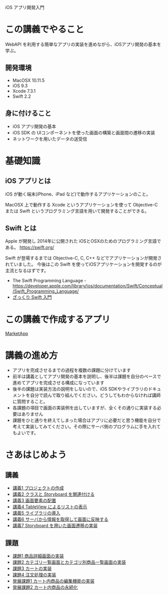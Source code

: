iOS アプリ開発入門

# この講義でやること

WebAPI を利用する簡単なアプリの実装を進めながら、iOSアプリ開発の基本を学ぶ。

## 開発環境

- MacOSX 10.11.5
- iOS 9.3
- Xcode 7.3.1
- Swift 2.2

## 身に付けること

- iOS アプリ開発の基本
- iOS SDK の UIコンポーネントを使った画面の構築と画面間の遷移の実装
- ネットワークを用いたデータの送受信

# 基礎知識

## iOS アプリとは

iOS が動く端末(iPhone、iPad など)で動作するアプリケーションのこと。

MacOSX 上で動作する Xcode というアプリケーションを使って Objective-C または Swift というプログラミング言語を用いて開発することができる。

## Swift とは

Apple が開発し 2014年に公開された iOSとOSXのためのプログラミング言語である。
https://swift.org/

Swift が登場するまでは Objective-C, C, C++ などでアプリケーションが開発されていました。
今後はこの Swift を使ってiOSアプリケーションを開発するのが主流となるはずです。

- The Swift Programming Language - https://developer.apple.com/library/ios/documentation/Swift/Conceptual/Swift_Programming_Language/
- [ざっくり Swift 入門](./swift.md)

# この講義で作成するアプリ

[MarketApp](./market_app.md)

# 講義の進め方

- アプリを完成させるまでの過程を複数の課題に分けています
- 前半は講義としてアプリ開発の基本を説明し、後半は課題を自分のペースで進めてアプリを完成させる構成になっています
- 後半の課題は実装方法の説明をしないので、iOS SDKやライブラリのドキュメントを自分で読んで取り組んでください。どうしてもわからなければ講師に質問すること。
- 各課題の項目で画面の実装例を出していますが、全くその通りに実装する必要はありません
- 課題をひと通りを終えてしまった場合はアプリに必要だと思う機能を自分で考えて実装してみてください。その際にサーバ側のプログラムに手を入れてもよいです。

# さあはじめよう

## 講義

- [講義1 プロジェクトの作成](./lesson01.md)
- [講義2 クラスと Storyboard を関連付ける](./lesson02.md)
- [講義3 画面要素の配置](./lesson03.md)
- [講義4 TableView によるリストの表示](./lesson04.md)
- [講義5 ライブラリの導入](./lesson05.md)
- [講義6 サーバから情報を取得して画面に反映する](./lesson06.md)
- [講義7 Storyboard を用いた画面遷移の実装](./lesson07.md)

## 課題

- [課題1 商品詳細画面の実装](./exercise01.md)
- [課題2 カテゴリ一覧画面とカテゴリ別商品一覧画面の実装](./exercise02.md)
- [課題3 カートの実装](./exercise03.md)
- [課題4 注文処理の実装](./exercise04.md)
- [発展課題1 カート内商品の編集機能の実装](./exercise05.md)
- [発展課題2 カート内商品の永続化](./exercise06.md)
